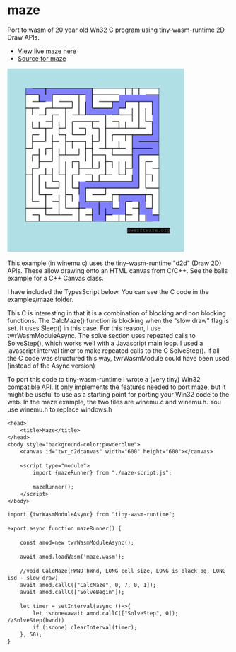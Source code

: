 <h1>maze</h1>
Port to wasm of 20 year old Wn32 C program using tiny-wasm-runtime 2D Draw APIs.

- [View live maze here](/examples/dist/maze/index.html)
- [Source for maze](https://github.com/twiddlingbits/tiny-wasm-runtime/tree/main/examples/maze)

<img src="../readme-img-maze.png" width="400">

This example (in winemu.c) uses the tiny-wasm-runtime "d2d" (Draw 2D) APIs.  These allow drawing onto an HTML canvas from C/C++.  See the balls example for a C++ Canvas class.

I have included the TypesScript below.  You can see the C code in the examples/maze folder.

This C is interesting in that it is a combination of blocking and non blocking functions.  The CalcMaze() function is blocking when the "slow draw" flag is set.  It uses Sleep() in this case.   For this reason, I use twrWasmModuleAsync.   The solve section uses repeated calls to SolveStep(), which works well with a Javascript main loop.  I used a javascript interval timer to make repeated calls to the C SolveStep().  If all the C code was structured this way, twrWasmModule could have been used (instead of the Async version)

To port this code to tiny-wasm-runtime I wrote a (very tiny) Win32 compatible API.  It only implements the features needed to port maze, but it might be useful to use as a starting point for porting your Win32 code to the web.  In the maze example, the two files are winemu.c and winemu.h.   You use winemu.h to replace windows.h

~~~
<head>
	<title>Maze</title>
</head>
<body style="background-color:powderblue">
	<canvas id="twr_d2dcanvas" width="600" height="600"></canvas>

	<script type="module">
		import {mazeRunner} from "./maze-script.js";
		
		mazeRunner();
	</script>
</body>
~~~
~~~
import {twrWasmModuleAsync} from "tiny-wasm-runtime";

export async function mazeRunner() {

    const amod=new twrWasmModuleAsync();

    await amod.loadWasm('maze.wasm');
    
    //void CalcMaze(HWND hWnd, LONG cell_size, LONG is_black_bg, LONG isd - slow draw)
    await amod.callC(["CalcMaze", 0, 7, 0, 1]);
    await amod.callC(["SolveBegin"]);

    let timer = setInterval(async ()=>{
        let isdone=await amod.callC(["SolveStep", 0]);  //SolveStep(hwnd))
        if (isdone) clearInterval(timer);
    }, 50);
}
~~~
